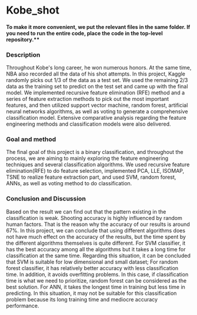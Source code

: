 # Kobe_shot

#### To make it more convenient, we put the relevant files in the same folder. If you need to run the entire code, place the code in the top-level repository.**

### Description

Throughout Kobe's long career, he won numerous honors. At the same time, NBA also recorded all the data of his shot attempts. In this project, Kaggle randomly picks out 1/3 of the data as a test set. We used the remaining 2/3 data as the training set to predict on the test set and came up with the final model. We implemented recursive feature elimination (RFE) method and a series of feature extraction methods to pick out the most important features, and then utilized support vector machine, random forest, artificial neural networks algorithms, as well as voting to generate a comprehensive classification model. Extensive comparative analysis regarding the feature engineering methods and classification models were also delivered. 

### Goal and method

The final goal of this project is a binary classification, and throughout the process, we are aiming to mainly exploring the feature engineering techniques and several classification algorithms. We used recursive feature elimination(RFE) to do feature selection, implemented PCA, LLE, ISOMAP, TSNE to realize feature extraction part, and used SVM, random forest, ANNs, as well as voting method to do classification.

### Conclusion and Discussion

Based on the result we can find out that the pattern existing in the classification is weak. Shooting accuracy is highly influenced by random human factors. That is the reason why the accuracy of our results is around 67\%. In this project, we can conclude that using different algorithms does not have much effect on the accuracy of the results, but the time spent by the different algorithms themselves is quite different. For SVM classifier, it has the best accuracy among all the algorithms but it takes a long time for classification at the same time. Regarding this situation, it can be concluded that SVM is suitable for low dimensional and small dataset; For random forest classifier, it has relatively better accuracy with less classification time. In addition, it avoids overfitting problems. In this case, if classification time is what we need to prioritize, random forest can be considered as the best solution. For ANN, it takes the longest time in training but less time in predicting. In this situation, it may not be suitable for this classification problem because its long training time and mediocre accuracy performance.

